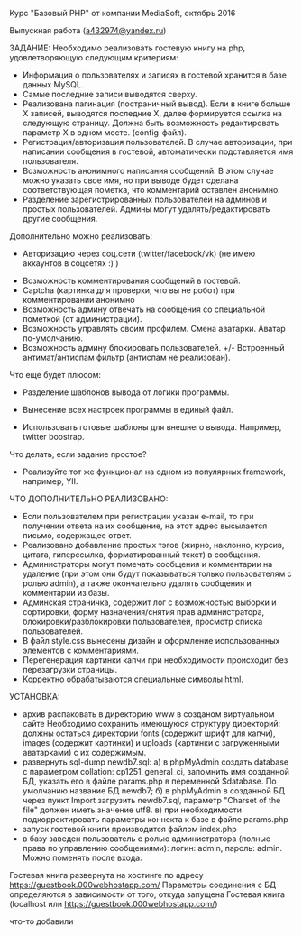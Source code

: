 Курс "Базовый PHP" от компании MediaSoft, октябрь 2016

Выпускная работа (a432974@yandex.ru)

ЗАДАНИЕ:
Необходимо реализовать гостевую книгу на php, удовлетворяющую следующим критериям:

+ Информация о пользователях и записях в гостевой хранится в базе данных MySQL.
+ Самые последние записи выводятся сверху.
+ Реализована пагинация (постраничный вывод). Если в книге больше X записей, выводятся последние X, далее формируется ссылка на следующую страницу. Должна быть возможность редактировать параметр X в одном месте. (config-файл).
+ Регистрация/авторизация пользователей. В случае авторизации, при написании сообщения в гостевой, автоматически подставляется имя пользователя.
+ Возможность анонимного написания сообщений. В этом случае можно указать свое имя, но при выводе будет сделана соответствующая пометка, что комментарий оставлен анонимно.
+ Разделение зарегистрированных пользователей на админов и простых пользователей. Админы могут удалять/редактировать другие сообщения.

Дополнительно можно реализовать:

- Авторизацию через соц.сети (twitter/facebook/vk) (не имею аккаунтов в соцсетях :) )
+ Возможность комментирования сообщений в гостевой.
+ Captcha (картинка для проверки, что вы не робот) при комментировании анонимно
+ Возможность админу отвечать на сообщения со специальной пометкой (от администрации).
+ Возможность управлять своим профилем. Смена аватарки. Аватар по-умолчанию.
+ Возможность админу блокировать пользователей.
+/- Встроенный антимат/антиспам фильтр (антиспам не реализован).

Что еще будет плюсом:

- Разделение шаблонов вывода от логики программы.
+ Вынесение всех настроек программы в единый файл.
- Использовать готовые шаблоны для внешнего вывода. Например, twitter boostrap.

Что делать, если задание простое?
- Реализуйте тот же функционал на одном из популярных framework, например, YII.

ЧТО ДОПОЛНИТЕЛЬНО РЕАЛИЗОВАНО:
+ Если пользователем при регистрации указан e-mail, то при получении ответа на их сообщение, на этот адрес высылается письмо, содержащее ответ.
+ Реализовано добавление простых тэгов (жирно, наклонно, курсив, цитата, гиперссылка, форматированный текст) в сообщения.
+ Администраторы могут помечать сообщения и комментарии на удаление (при этом они будут показываться только пользователям с ролью admin), а также окончательно удалять сообщения и комментарии из базы.
+ Админская страничка, содержит лог с возможностью выборки и сортировки, форму назначения/снятия прав администратора, блокировки/разблокировки пользователей, просмотр списка пользователей.
+ В файл style.css вынесены дизайн и оформление использованных элементов с комментариями.
+ Перегенерация картинки капчи при необходимости происходит без перезагрузки страницы.
+ Корректно обрабатываются специальные символы html.


УСТАНОВКА:
- архив распаковать в директорию www в созданом виртуальном сайте 
  Необходимо сохранить имеющуюся структуру директорий: должны остаться директории fonts (содержит шрифт для капчи), 
  images (содержит картинки) и uploads (картинки с загруженными аватарками) с их содержимым.
- развернуть sql-dump newdb7.sql:
    а) в phpMyAdmin создать database с параметром collation: cp1251_general_ci, запомнить имя 
	   созданной БД, указать его в файле params.php в переменной $database. По умолчанию 
	   название БД newdb7;
	б) в phpMyAdmin в созданной БД через пункт Import загрузить newdb7.sql, 
	   параметр "Charset of the file" должен иметь значение utf8.
	в) при необходимости подкорректировать параметры коннекта к базе в файле params.php
- запуск гостевой книги производится файлом index.php
- в базу заведен пользователь с ролью администратора (полные права по управлению сообщениями):
  логин: admin, пароль: admin. Можно поменять после входа.
  
Гостевая книга развернута на хоcтинге по адресу https://guestbook.000webhostapp.com/
Параметры соединения с БД определяются в зависимости от того, откуда запущена 
   Гостевая книга (localhost или https://guestbook.000webhostapp.com/)

что-то добавили

